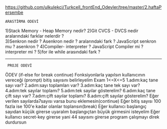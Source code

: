 https://github.com/ulkulekci/Turkcell_frontEnd_Odevler/tree/master/2.haftaPersembe

    ARASTİRMA ODEVİ
 1)Stack Memory - Heap Memory nedir?
 2)Git CVCS - DVCS nedir aralarındaki farklar nelerdir ?  
 3)Senkron nedir ? Asenkron nedir ? aralarındaki fark ? JavaScript senkron mu ? asenkron ?
 4)Compiler- interpreter ? JavaScript Compiler mi ? interpreter mi ?
 5)for ile while arasındaki fark  ?


**********************************
     PROJE ODEVİ
  ÖDEV (if-else for break continue)
  Fonksiyonlarla yapılsın
  kullanıcının vereceği (prompt) bitiş sayısını belirleyelim Exam 1<=X<=5
 1.adım:kaç tane sayı var?
 2.adım:sayı toplamları var?
 3.adım:kaç tane tek sayı var?
 4.adım:tek sayılar toplamı?
 5.adım:tek sayılar gösterelim?
 6.adım:kaç tane çift sayı var?
 7.adım:çift sayılar toplamı?
 8.adım:çift sayılar gösterelim?
  Eğer verilen sayılarda7sayısı varsa bunu eklemesin(continue)
  Eğer bitiş sayısı 100 fazla ise 100'e kadar olanlar toplansın(break)
  Eğer kullanıcı başlangıç sayıdan küçük girerse uyaralım başlangıçtan büyük girmesini isteyelim
  Eğer kullanıcı secret-key girerse yani 44 sayısını girerse program çalışmayı direk durdursun